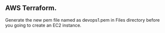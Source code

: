 ## AWS Terraform.
Generate the new pem file named as devops1.pem in Files directory before you going to create an EC2 instance.
